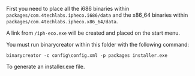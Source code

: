 First you need to place all the i686 binaries within
`packages/com.4techlabs.ipheco.i686/data` and the x86_64 binaries within
`packages/com.4techlabs.ipheco.x86_64/data`.

A link from `/iph-eco.exe` will be created and placed on the start menu.

You must run binarycreator within this folder with the following command:

    binarycreator -c config\config.xml -p packages installer.exe

To generate an installer.exe file.
